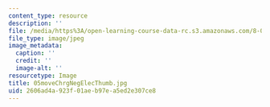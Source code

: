 ```yaml
---
content_type: resource
description: ''
file: /media/https%3A/open-learning-course-data-rc.s3.amazonaws.com/8-02-physics-ii-electricity-and-magnetism-spring-2007/2606ad4a923f01aeb97ea5ed2e307ce8_05moveChrgNegElecThumb.jpg
file_type: image/jpeg
image_metadata:
  caption: ''
  credit: ''
  image-alt: ''
resourcetype: Image
title: 05moveChrgNegElecThumb.jpg
uid: 2606ad4a-923f-01ae-b97e-a5ed2e307ce8
---
```

